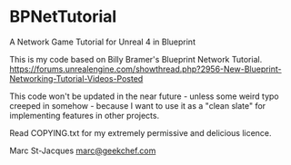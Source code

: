 BPNetTutorial
=============

A Network Game Tutorial for Unreal 4 in Blueprint

This is my code based on Billy Bramer's Blueprint Network Tutorial.
https://forums.unrealengine.com/showthread.php?2956-New-Blueprint-Networking-Tutorial-Videos-Posted

This code won't be updated in the near future - unless some weird typo creeped in somehow - because I want to use it as a
"clean slate" for implementing features in other projects.

Read COPYING.txt for my extremely permissive and delicious licence.

Marc St-Jacques
marc@geekchef.com
